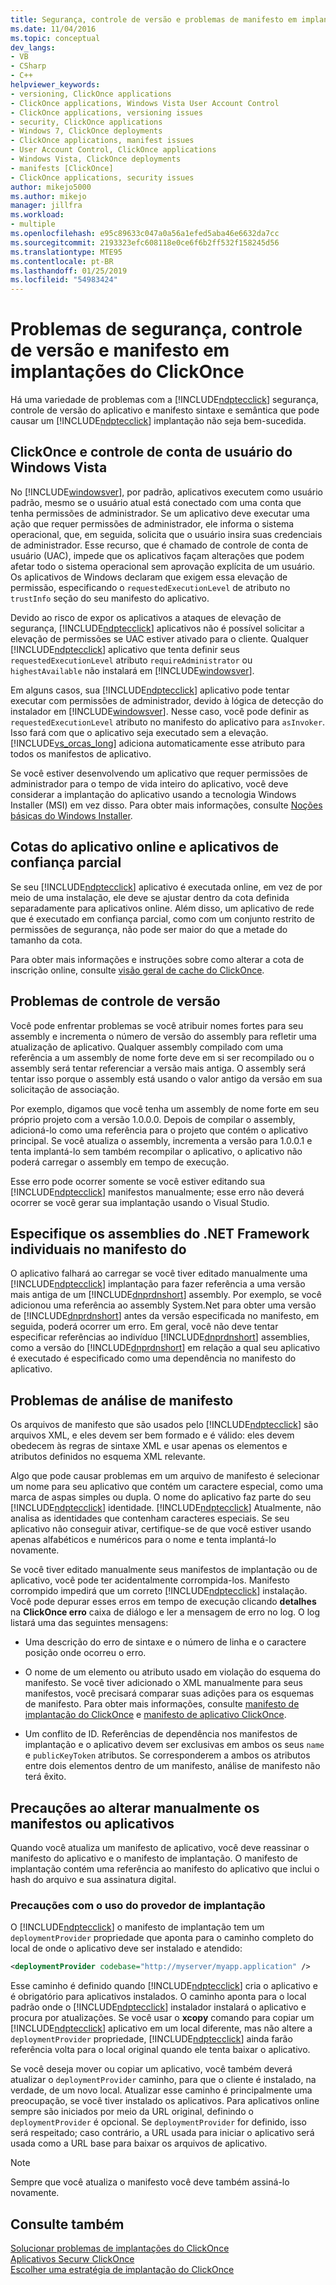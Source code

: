 ```yaml
---
title: Segurança, controle de versão e problemas de manifesto em implantações do ClickOnce | Microsoft Docs
ms.date: 11/04/2016
ms.topic: conceptual
dev_langs:
- VB
- CSharp
- C++
helpviewer_keywords:
- versioning, ClickOnce applications
- ClickOnce applications, Windows Vista User Account Control
- ClickOnce applications, versioning issues
- security, ClickOnce applications
- Windows 7, ClickOnce deployments
- ClickOnce applications, manifest issues
- User Account Control, ClickOnce applications
- Windows Vista, ClickOnce deployments
- manifests [ClickOnce]
- ClickOnce applications, security issues
author: mikejo5000
ms.author: mikejo
manager: jillfra
ms.workload:
- multiple
ms.openlocfilehash: e95c89633c047a0a56a1efed5aba46e6632da7cc
ms.sourcegitcommit: 2193323efc608118e0ce6f6b2ff532f158245d56
ms.translationtype: MTE95
ms.contentlocale: pt-BR
ms.lasthandoff: 01/25/2019
ms.locfileid: "54983424"
---
```

# <a name="security-versioning-and-manifest-issues-in-clickonce-deployments"></a>Problemas de segurança, controle de versão e manifesto em implantações do ClickOnce

Há uma variedade de problemas com a [!INCLUDE[ndptecclick](../deployment/includes/ndptecclick_md.md)] segurança, controle de versão do aplicativo e manifesto sintaxe e semântica que pode causar um [!INCLUDE[ndptecclick](../deployment/includes/ndptecclick_md.md)] implantação não seja bem-sucedida.

## <a name="clickonce-and-windows-vista-user-account-control"></a>ClickOnce e controle de conta de usuário do Windows Vista

No [!INCLUDE[windowsver](../deployment/includes/windowsver_md.md)], por padrão, aplicativos executem como usuário padrão, mesmo se o usuário atual está conectado com uma conta que tenha permissões de administrador. Se um aplicativo deve executar uma ação que requer permissões de administrador, ele informa o sistema operacional, que, em seguida, solicita que o usuário insira suas credenciais de administrador. Esse recurso, que é chamado de controle de conta de usuário (UAC), impede que os aplicativos façam alterações que podem afetar todo o sistema operacional sem aprovação explícita de um usuário. Os aplicativos de Windows declaram que exigem essa elevação de permissão, especificando o `requestedExecutionLevel` de atributo no `trustInfo` seção do seu manifesto do aplicativo.

Devido ao risco de expor os aplicativos a ataques de elevação de segurança, [!INCLUDE[ndptecclick](../deployment/includes/ndptecclick_md.md)] aplicativos não é possível solicitar a elevação de permissões se UAC estiver ativado para o cliente. Qualquer [!INCLUDE[ndptecclick](../deployment/includes/ndptecclick_md.md)] aplicativo que tenta definir seus `requestedExecutionLevel` atributo `requireAdministrator` ou `highestAvailable` não instalará em [!INCLUDE[windowsver](../deployment/includes/windowsver_md.md)].

Em alguns casos, sua [!INCLUDE[ndptecclick](../deployment/includes/ndptecclick_md.md)] aplicativo pode tentar executar com permissões de administrador, devido à lógica de detecção do instalador em [!INCLUDE[windowsver](../deployment/includes/windowsver_md.md)]. Nesse caso, você pode definir as `requestedExecutionLevel` atributo no manifesto do aplicativo para `asInvoker`. Isso fará com que o aplicativo seja executado sem a elevação. [!INCLUDE[vs_orcas_long](../debugger/includes/vs_orcas_long_md.md)] adiciona automaticamente esse atributo para todos os manifestos de aplicativo.

Se você estiver desenvolvendo um aplicativo que requer permissões de administrador para o tempo de vida inteiro do aplicativo, você deve considerar a implantação do aplicativo usando a tecnologia Windows Installer (MSI) em vez disso. Para obter mais informações, consulte [Noções básicas do Windows Installer](../extensibility/internals/windows-installer-basics.md).

## <a name="online-application-quotas-and-partial-trust-applications"></a>Cotas do aplicativo online e aplicativos de confiança parcial

Se seu [!INCLUDE[ndptecclick](../deployment/includes/ndptecclick_md.md)] aplicativo é executada online, em vez de por meio de uma instalação, ele deve se ajustar dentro da cota definida separadamente para aplicativos online. Além disso, um aplicativo de rede que é executado em confiança parcial, como com um conjunto restrito de permissões de segurança, não pode ser maior do que a metade do tamanho da cota.

Para obter mais informações e instruções sobre como alterar a cota de inscrição online, consulte [visão geral de cache do ClickOnce](../deployment/clickonce-cache-overview.md).

## <a name="versioning-issues"></a>Problemas de controle de versão

Você pode enfrentar problemas se você atribuir nomes fortes para seu assembly e incrementa o número de versão do assembly para refletir uma atualização de aplicativo. Qualquer assembly compilado com uma referência a um assembly de nome forte deve em si ser recompilado ou o assembly será tentar referenciar a versão mais antiga. O assembly será tentar isso porque o assembly está usando o valor antigo da versão em sua solicitação de associação.

Por exemplo, digamos que você tenha um assembly de nome forte em seu próprio projeto com a versão 1.0.0.0. Depois de compilar o assembly, adicioná-lo como uma referência para o projeto que contém o aplicativo principal. Se você atualiza o assembly, incrementa a versão para 1.0.0.1 e tenta implantá-lo sem também recompilar o aplicativo, o aplicativo não poderá carregar o assembly em tempo de execução.

Esse erro pode ocorrer somente se você estiver editando sua [!INCLUDE[ndptecclick](../deployment/includes/ndptecclick_md.md)] manifestos manualmente; esse erro não deverá ocorrer se você gerar sua implantação usando o Visual Studio.

## <a name="specify-individual-net-framework-assemblies-in-the-manifest"></a>Especifique os assemblies do .NET Framework individuais no manifesto do

O aplicativo falhará ao carregar se você tiver editado manualmente uma [!INCLUDE[ndptecclick](../deployment/includes/ndptecclick_md.md)] implantação para fazer referência a uma versão mais antiga de um [!INCLUDE[dnprdnshort](../code-quality/includes/dnprdnshort_md.md)] assembly. Por exemplo, se você adicionou uma referência ao assembly System.Net para obter uma versão de [!INCLUDE[dnprdnshort](../code-quality/includes/dnprdnshort_md.md)] antes da versão especificada no manifesto, em seguida, poderá ocorrer um erro. Em geral, você não deve tentar especificar referências ao indivíduo [!INCLUDE[dnprdnshort](../code-quality/includes/dnprdnshort_md.md)] assemblies, como a versão do [!INCLUDE[dnprdnshort](../code-quality/includes/dnprdnshort_md.md)] em relação a qual seu aplicativo é executado é especificado como uma dependência no manifesto do aplicativo.

## <a name="manifest-parsing-issues"></a>Problemas de análise de manifesto

Os arquivos de manifesto que são usados pelo [!INCLUDE[ndptecclick](../deployment/includes/ndptecclick_md.md)] são arquivos XML, e eles devem ser bem formado e é válido: eles devem obedecem às regras de sintaxe XML e usar apenas os elementos e atributos definidos no esquema XML relevante.

Algo que pode causar problemas em um arquivo de manifesto é selecionar um nome para seu aplicativo que contém um caractere especial, como uma marca de aspas simples ou dupla. O nome do aplicativo faz parte do seu [!INCLUDE[ndptecclick](../deployment/includes/ndptecclick_md.md)] identidade. [!INCLUDE[ndptecclick](../deployment/includes/ndptecclick_md.md)] Atualmente, não analisa as identidades que contenham caracteres especiais. Se seu aplicativo não conseguir ativar, certifique-se de que você estiver usando apenas alfabéticos e numéricos para o nome e tenta implantá-lo novamente.

Se você tiver editado manualmente seus manifestos de implantação ou de aplicativo, você pode ter acidentalmente corrompida-los. Manifesto corrompido impedirá que um correto [!INCLUDE[ndptecclick](../deployment/includes/ndptecclick_md.md)] instalação. Você pode depurar esses erros em tempo de execução clicando **detalhes** na **ClickOnce erro** caixa de diálogo e ler a mensagem de erro no log. O log listará uma das seguintes mensagens:

- Uma descrição do erro de sintaxe e o número de linha e o caractere posição onde ocorreu o erro.

- O nome de um elemento ou atributo usado em violação do esquema do manifesto. Se você tiver adicionado o XML manualmente para seus manifestos, você precisará comparar suas adições para os esquemas de manifesto. Para obter mais informações, consulte [manifesto de implantação do ClickOnce](../deployment/clickonce-deployment-manifest.md) e [manifesto de aplicativo ClickOnce](../deployment/clickonce-application-manifest.md).

- Um conflito de ID. Referências de dependência nos manifestos de implantação e o aplicativo devem ser exclusivas em ambos os seus `name` e `publicKeyToken` atributos. Se corresponderem a ambos os atributos entre dois elementos dentro de um manifesto, análise de manifesto não terá êxito.

## <a name="precautions-when-manually-changing-manifests-or-applications"></a>Precauções ao alterar manualmente os manifestos ou aplicativos

Quando você atualiza um manifesto de aplicativo, você deve reassinar o manifesto do aplicativo e o manifesto de implantação. O manifesto de implantação contém uma referência ao manifesto do aplicativo que inclui o hash do arquivo e sua assinatura digital.

### <a name="precautions-with-deployment-provider-usage"></a>Precauções com o uso do provedor de implantação

O [!INCLUDE[ndptecclick](../deployment/includes/ndptecclick_md.md)] o manifesto de implantação tem um `deploymentProvider` propriedade que aponta para o caminho completo do local de onde o aplicativo deve ser instalado e atendido:

```xml
<deploymentProvider codebase="http://myserver/myapp.application" />
```

Esse caminho é definido quando [!INCLUDE[ndptecclick](../deployment/includes/ndptecclick_md.md)] cria o aplicativo e é obrigatório para aplicativos instalados. O caminho aponta para o local padrão onde o [!INCLUDE[ndptecclick](../deployment/includes/ndptecclick_md.md)] instalador instalará o aplicativo e procura por atualizações. Se você usar o **xcopy** comando para copiar um [!INCLUDE[ndptecclick](../deployment/includes/ndptecclick_md.md)] aplicativo em um local diferente, mas não altere a `deploymentProvider` propriedade, [!INCLUDE[ndptecclick](../deployment/includes/ndptecclick_md.md)] ainda farão referência volta para o local original quando ele tenta baixar o aplicativo.

Se você deseja mover ou copiar um aplicativo, você também deverá atualizar o `deploymentProvider` caminho, para que o cliente é instalado, na verdade, de um novo local. Atualizar esse caminho é principalmente uma preocupação, se você tiver instalado os aplicativos. Para aplicativos online sempre são iniciados por meio da URL original, definindo o `deploymentProvider` é opcional. Se `deploymentProvider` for definido, isso será respeitado; caso contrário, a URL usada para iniciar o aplicativo será usada como a URL base para baixar os arquivos de aplicativo.

> [!NOTE]
> Sempre que você atualiza o manifesto você deve também assiná-lo novamente.

## <a name="see-also"></a>Consulte também

[Solucionar problemas de implantações do ClickOnce](../deployment/troubleshooting-clickonce-deployments.md)  
[Aplicativos Securw ClickOnce](../deployment/securing-clickonce-applications.md)  
[Escolher uma estratégia de implantação do ClickOnce](../deployment/choosing-a-clickonce-deployment-strategy.md)